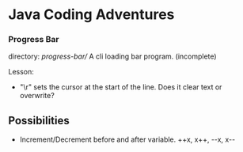 # Java Coding Adventures

### Progress Bar
directory: *progress-bar/* 
A cli loading bar program. (incomplete)

Lesson:
- "\r" sets the cursor at the start of the line. Does it clear text or overwrite?


## Possibilities
- Increment/Decrement before and after variable. ++x, x++, --x, x--

